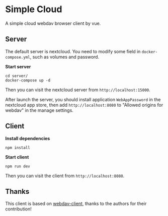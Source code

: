 # Simple Cloud
A simple cloud webdav browser client by vue.

## Server
The default server is nextcloud. You need to modify some field in `docker-compose.yml`, such as volumes and password.

**Start server**
```shell
cd server/
docker-compose up -d
```

Then you can visit the nextcloud server from `http://localhost:15000`.

After launch the server, you should install application `WebAppPassword` in the nextcloud app store, then add `http://localhost:8080` to "Allowed origins for webdav" in the manage settings.

## Client

**Install dependencies**
```shell
npm install
```

**Start client**
```shell
npm run dev
```

Then you can visit the client from `http://localhost:8080`.

## Thanks
This client is based on [webdav-client](https://github.com/perry-mitchell/webdav-client), thanks to the authors for their contribution!